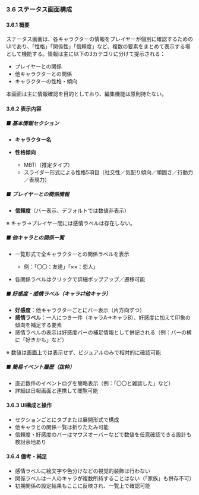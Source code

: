 ### 3.6 ステータス画面構成

#### 3.6.1 概要

ステータス画面は、各キャラクターの情報をプレイヤーが個別に確認するためのUIであり、「性格」「関係性」「信頼度」など、複数の要素をまとめて表示する場として機能する。情報は主に以下の3カテゴリに分けて提示される：

* プレイヤーとの関係
* 他キャラクターとの関係
* キャラクターの性格・傾向

本画面は主に情報確認を目的としており、編集機能は原則持たない。

#### 3.6.2 表示内容

##### ■ 基本情報セクション

* **キャラクター名**
* **性格傾向**

  * MBTI（推定タイプ）
  * スライダー形式による性格5項目（社交性／気配り傾向／頑固さ／行動力／表現力）

##### ■ プレイヤーとの関係情報

* **信頼度**（バー表示、デフォルトでは数値非表示）

※ キャラ→プレイヤー間には感情ラベルは存在しない。

##### ■ 他キャラとの関係一覧

* 一覧形式で全キャラクターとの関係ラベルを表示

  * 例：「〇〇：友達」「××：恋人」
* 各関係ラベルはクリックで詳細ポップアップ／遷移可能

##### ■ 好感度・感情ラベル（キャラ⇄他キャラ）

* **好感度**：他キャラクターごとにバー表示（片方向ずつ）
* **感情ラベル**：一人につき一件（キャラA→キャラB）、好感度に加えて印象の傾向を補足する要素
* 感情ラベルの表示は好感度バーの補足情報として併記される（例：バーの横に「好きかも」など）

※ 数値は画面上では表示せず、ビジュアルのみで相対的に確認可能

##### ■ 簡易イベント履歴（抜粋）

* 直近数件のイベントログを簡略表示（例：「〇〇と雑談した」など）
* 詳細は日報画面と連携して閲覧可能

#### 3.6.3 UI構成と操作

* セクションごとにタブまたは展開形式で構成
* 他キャラとの関係一覧は折りたたみ可能
* 信頼度・好感度のバーはマウスオーバーなどで数値を任意確認できる設計も検討余地あり

#### 3.6.4 備考・補足

* 感情ラベルに絵文字や色分けなどの視覚的装飾は行わない
* 関係ラベルは一人のキャラが複数所持することはない（「家族」も併存不可）
* 初期関係の設定結果もここに反映され、一覧上で確認可能